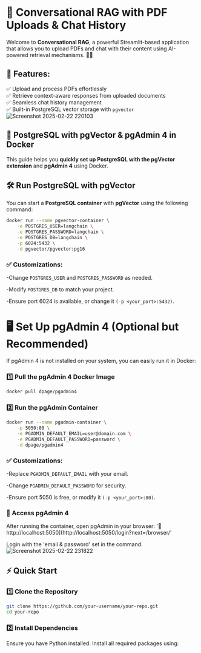 # 🚀 Conversational RAG with PDF Uploads & Chat History

Welcome to **Conversational RAG**, a powerful Streamlit-based application that allows you to upload PDFs and chat with their content using AI-powered retrieval mechanisms. 📄💬

## 📌 Features:
✅ Upload and process PDFs effortlessly  
✅ Retrieve context-aware responses from uploaded documents  
✅ Seamless chat history management  
✅ Built-in PostgreSQL vector storage with `pgvector`  
![Screenshot 2025-02-22 220103](https://github.com/user-attachments/assets/12be97af-5618-4699-b6e1-ba7272427d99)


## 🚀 PostgreSQL with pgVector & pgAdmin 4 in Docker  

This guide helps you **quickly set up PostgreSQL with the pgVector extension** and **pgAdmin 4** using Docker.  

## 🛠️ **Run PostgreSQL with pgVector**  

You can start a **PostgreSQL container** with **pgVector** using the following command:  

```sh
docker run --name pgvector-container \
    -e POSTGRES_USER=langchain \
    -e POSTGRES_PASSWORD=langchain \
    -e POSTGRES_DB=langchain \
    -p 6024:5432 \
    -d pgvector/pgvector:pg16
```

### ✅ Customizations:

-Change `POSTGRES_USER` and `POSTGRES_PASSWORD` as needed.

-Modify `POSTGRES_DB` to match your project.

-Ensure port 6024 is available, or change it `(-p <your_port>:5432)`.


# 🖥️ Set Up pgAdmin 4 (Optional but Recommended)
If pgAdmin 4 is not installed on your system, you can easily run it in Docker:

### 1️⃣ Pull the pgAdmin 4 Docker Image
```sh
docker pull dpage/pgadmin4
```
### 2️⃣ Run the pgAdmin Container
```sh
docker run --name pgadmin-container \
    -p 5050:80 \
    -e PGADMIN_DEFAULT_EMAIL=user@domain.com \
    -e PGADMIN_DEFAULT_PASSWORD=password \
    -d dpage/pgadmin4
```
### ✅ Customizations:

-Replace `PGADMIN_DEFAULT_EMAIL` with your email.

-Change `PGADMIN_DEFAULT_PASSWORD` for security.

-Ensure port 5050 is free, or modify it `(-p <your_port>:80)`.

### 📌 Access pgAdmin 4

After running the container, open pgAdmin in your browser:
'🔗 http://localhost:5050](http://localhost:5050/login?next=/browser/'

Login with the 'email & password' set in the command.
![Screenshot 2025-02-22 231822](https://github.com/user-attachments/assets/2141b902-5907-4c27-bd6e-14d64f5e4156)

## ⚡ Quick Start

### 1️⃣ Clone the Repository  
```bash
git clone https://github.com/your-username/your-repo.git
cd your-repo
```
### 2️⃣ Install Dependencies
Ensure you have Python installed. Install all required packages using:
